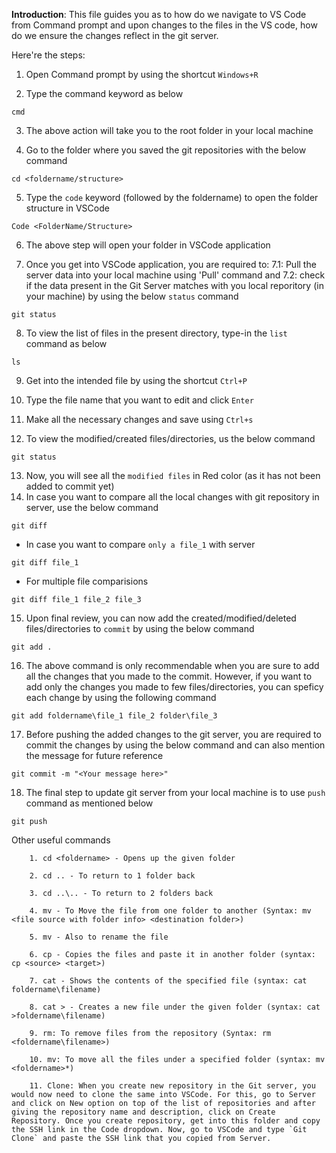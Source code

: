 **Introduction**: This file guides you as to how do we navigate to VS Code from Command prompt and upon changes to the files in the VS code, how do we ensure the changes reflect in the git server. 

Here're the steps: 

1. Open Command prompt by using the shortcut `Windows+R`

2. Type the command keyword as below
```
cmd
```

3. The above action will take you to the root folder in your local machine

4. Go to the folder where you saved the git repositories with the below command
```
cd <foldername/structure>
```

5. Type the `code` keyword (followed by the foldername) to open the folder structure in VSCode
```
Code <FolderName/Structure>
```
6. The above step will open your folder in VSCode application

7. Once you get into VSCode application, you are required to: 
   7.1: Pull the server data into your local machine using 'Pull' command and 
   7.2: check if the data present in the Git Server matches with you local reporitory (in your machine) by using the below `status` command
```
git status
```
8. To view the list of files in the present directory, type-in the `list` command as below
```
ls
```
9. Get into the intended file by using the shortcut `Ctrl+P`

10. Type the file name that you want to edit and click `Enter`

11. Make all the necessary changes and save using `Ctrl+s`

12. To view the modified/created files/directories, us the below command
```
git status
```
13. Now, you will see all the `modified files` in Red color (as it has not been added to commit yet)
14. In case you want to compare all the local changes with git repository in server, use the below command
```
git diff
```

*   In case you want to compare `only a file_1` with server

```
git diff file_1
```

* For multiple file comparisions

```
git diff file_1 file_2 file_3
```
15. Upon final review, you can now add the created/modified/deleted files/directories to `commit` by using the below command
```
git add .
```
16. The above command is only recommendable when you are sure to add all the changes that you made to the commit. However, if you want to add only the changes you made to few files/directories, you can speficy each change by using the following command
```
git add foldername\file_1 file_2 folder\file_3
```
17. Before pushing the added changes to the git server, you are required to commit the changes by using the below command and can also mention the message for future reference
```
git commit -m "<Your message here>"
```
18. The final step to update git server from your local machine is to use `push` command as mentioned below
```
git push
```


Other useful commands

        1. cd <foldername> - Opens up the given folder

        2. cd .. - To return to 1 folder back

        3. cd ..\.. - To return to 2 folders back

        4. mv - To Move the file from one folder to another (Syntax: mv <file source with folder info> <destination folder>)

        5. mv - Also to rename the file

        6. cp - Copies the files and paste it in another folder (syntax: cp <source> <target>)

        7. cat - Shows the contents of the specified file (syntax: cat foldername\filename)

        8. cat > - Creates a new file under the given folder (syntax: cat >foldername\filename)

        9. rm: To remove files from the repository (Syntax: rm <foldername\filename>)

        10. mv: To move all the files under a specified folder (syntax: mv <foldername>*)
        
        11. Clone: When you create new repository in the Git server, you would now need to clone the same into VSCode. For this, go to Server and click on New option on top of the list of repositories and after giving the repository name and description, click on Create Repository. Once you create repository, get into this folder and copy the SSH link in the Code dropdown. Now, go to VSCode and type `Git Clone` and paste the SSH link that you copied from Server.
        
